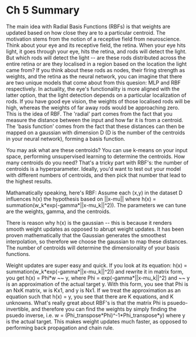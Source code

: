 # Ch 5 Summary

  The main idea with Radial Basis Functions (RBFs) is that weights are updated based on how close they are to a particular centroid.  The motivation stems from the notion of a receptive field from neuroscience.  Think about your eye and its receptive field, the retina.  When your eye hits light, it goes through your eye, hits the retina, and rods will detect the light.  But which rods will detect the light -- are these rods distributed across the entire retina or are they localised in a region based on the location the light came from?   If you think about these rods as nodes, their firing strength as weights, and the retina as the neural network, you can imagine that there are two unique models that come about from this quesion:  MLP and RBF respectively.  In actuality, the eye's functionality is more aligned with the latter option, that the light detection depends on a particular localization of rods.  If you have good eye vision, the weights of those localised rods will be high, whereas the weights of far away rods would be approaching zero. This is the idea of RBF.  The 'radial' part comes from the fact that you measure the distance between the input and how far it is from a centroid.  The 'basis function' comes from the fact that these distances can then be mapped on a gaussian with dimension D (D is the number of the centroids in your neural network), forming a basis function. 


  You may ask what are these centroids? You can use k-means on your input space, performing unsupervised learning to determine the centroids.  How many centroids do you need?  That's a tricky part with RBF's: the number of centroids is a hyperparameter.  Ideally, you'd want to test out your model with different numbers of centroids, and then pick that number that lead to the highest results.    

  Mathamatically speaking, here's RBF: 
  Assume each (x,y) in the dataset D influences h(x) the hypothesis based on ||x-mu|| where h(x) = summation(w_k\*exp(-gamma\*||x-mu_k||^2)).  The parameters we can tune are the weights, gamma, and the centroids.  


  There is reason why h(x) is the gaussian -- this is because it renders smooth weight updates as opposed to abrupt weight updates. It has been proven mathematically that the Gaussian generates the smoothest interpolation, so therefore we choose the gaussian to map these distances.  The number of centroids will determine the dimensionality of your basis functions.


  Weight updates are super easy and quick. If you look at its equation: h(x) = summation(w_k\*exp(-gamma\*||x-mu_k||^2)) and rewrite it in matrix form, you get h(x) = Phi\*w  ~~ y, where Phi = exp(-gamma\*||x-mu_k||^2) and ~~ y is an approximation of the actual target y.  With this form, you see that Phi is an NxK matrix, w is Kx1, and y is Nx1.  If we treat the approximation as an equation such that h(x) = y, you see that there are K equations, and K unknowns.  What's really great about RBF's is that the matrix Phi is psuedo-invertible, and therefore you can find the weights by simply finding the psuedo inverse, i.e. w = (Phi_transpose\*Phi)^-1\*Phi_transpose\*y) where y is the actual target.  This makes weight updates much faster, as opposed to performing back propagation and chain rule.


  


